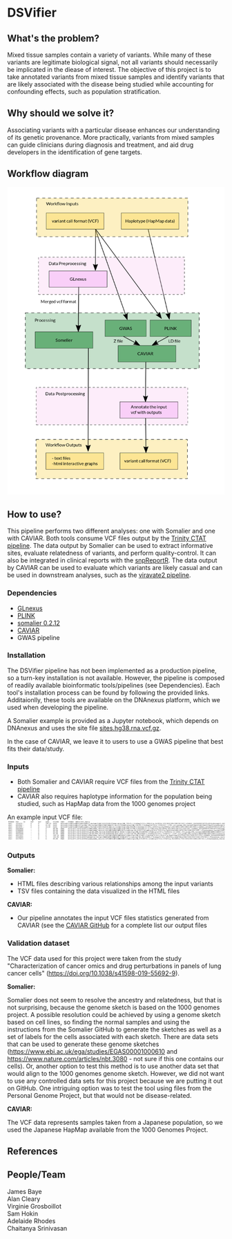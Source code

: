 # DSVifier


## What's the problem?
Mixed tissue samples contain a variety of variants.
While many of these variants are legitimate biological signal, not all variants should necessarily be implicated in the diease of interest.
The objective of this project is to take annotated variants from mixed tissue samples and identify variants that are likely associated with the disease being studied while accounting for confounding effects, such as population stratification.


## Why should we solve it?
Associating variants with a particular disease enhances our understanding of its genetic provenance.
More practically, variants from mixed samples can guide clinicians during diagnosis and treatment, and aid drug developers in the identification of gene targets.


## Workflow diagram
![Workflow Diagram](images/workflow_v5.png "Workflow Diagram")


## How to use?
This pipeline performs two different analyses: one with Somalier and one with CAVIAR.
Both tools consume VCF files output by the [Trinity CTAT pipeline](https://github.com/collaborativebioinformatics/expressed-variant-impact).
The data output by Somalier can be used to extract informative sites, evaluate relatedness of variants, and perform quality-control.
It can also be integrated in clinical reports with the [snpReportR](https://github.com/collaborativebioinformatics/expressed-variant-reporting).
The data output by CAVIAR can be used to evaluate which variants are likely casual and can be used in downstream analyses, such as the [viravate2 pipeline](https://github.com/collaborativebioinformatics/viravate2).

### Dependencies
* [GLnexus](https://github.com/dnanexus-rnd/GLnexus)
* [PLINK](http://zzz.bwh.harvard.edu/plink/)
* [somalier 0.2.12](https://github.com/brentp/somalier)
* [CAVIAR](http://genetics.cs.ucla.edu/caviar/manual.html)
* GWAS pipeline

### Installation
The DSVifier pipeline has not been implemented as a production pipeline, so a turn-key installation is not available.
However, the pipeline is composed of readily available bioinformatic tools/pipelines (see Dependencies).
Each tool's installation process can be found by following the provided links.
Additaionlly, these tools are available on the DNAnexus platform, which we used when developing the pipeline.

A Somalier example is provided as a Jupyter notebook, which depends on DNAnexus and uses the site file [sites.hg38.rna.vcf.gz](https://github.com/brentp/somalier/files/4566475/sites.hg38.rna.vcf.gz).

In the case of CAVIAR, we leave it to users to use a GWAS pipeline that best fits their data/study.

### Inputs
* Both Somalier and CAVIAR require VCF files from the [Trinity CTAT pipeline](https://github.com/collaborativebioinformatics/expressed-variant-impact)
* CAVIAR also requires haplotype information for the population being studied, such as HapMap data from the 1000 genomes project

An example input VCF file:
![Example of an input .vcf file](images/sample_vcf.png "sample of a .vcf file")

### Outputs
**Somalier:**
* HTML files describing various relationships among the input variants
* TSV files containing the data visualized in the HTML files

**CAVIAR:**
* Our pipeline annotates the input VCF files statistics generated from CAVIAR (see the [CAVIAR GitHub](https://github.com/fhormoz/caviar) for a complete list our output files

### Validation dataset
The VCF data used for this project were taken from the study "Characterization of cancer omics and drug perturbations in panels of lung cancer cells" (https://doi.org/10.1038/s41598-019-55692-9).

**Somalier:**

Somalier does not seem to resolve the ancestry and relatedness, but that is not surprising, because the genome sketch is based on the 1000 genomes project.
A possible resolution could be achieved by using a genome sketch based on cell lines, so finding the normal samples and using the instructions from the Somalier GitHub to generate the sketches as well as a set of labels for the cells associated with each sketch.
There are data sets that can be used to generate these genome sketches (https://www.ebi.ac.uk/ega/studies/EGAS00001000610 and https://www.nature.com/articles/nbt.3080 - not sure if this one contains our cells). 
Or, another option to test this method is to use another data set that would align to the 1000 genomes genome sketch.
However, we did not want to use any controlled data sets for this project because we are putting it out on GitHub.
One intriguing option was to test the tool using files from the Personal Genome Project, but that would not be disease-related.

**CAVIAR:**

The VCF data represents samples taken from a Japanese population, so we used the Japanese HapMap available from the 1000 Genomes Project.


## References


## People/Team
James Baye  
Alan Cleary  
Virginie Grosboillot  
Sam Hokin  
Adelaide Rhodes  
Chaitanya Srinivasan  
